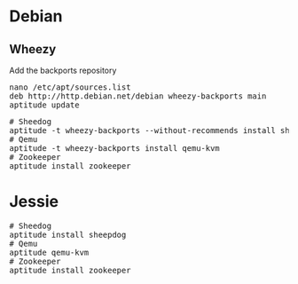 # Debian

## Wheezy

Add the backports repository

<pre>nano /etc/apt/sources.list
deb http://http.debian.net/debian wheezy-backports main
aptitude update</pre>

<pre>
# Sheedog
aptitude -t wheezy-backports --without-recommends install sheepdog
# Qemu
aptitude -t wheezy-backports install qemu-kvm
# Zookeeper
aptitude install zookeeper
</pre>

# Jessie

<pre>
# Sheedog
aptitude install sheepdog
# Qemu
aptitude qemu-kvm
# Zookeeper
aptitude install zookeeper
</pre>